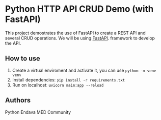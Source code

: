 # Python HTTP API CRUD Demo (with FastAPI)

This project demostrates the use of FastAPI to create a REST API and several CRUD operations. We will be using [FastAPI](https://fastapi.tiangolo.com/). framework to develop the API.

## How to use

1. Create a virtual enviroment and activate it, you can use `python -m venv venv`
2. Install dependencies: `pip install -r requirements.txt`
3. Run on localhost: `uvicorn main:app --reload`

## Authors

Python Endava MED Community 
